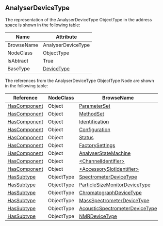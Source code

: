 <!-- objecttype -->
## AnalyserDeviceType
  
The representation of the AnalyserDeviceType ObjectType in the address space is shown in the following table:  

|Name|Attribute|
|---|---|
|BrowseName|AnalyserDeviceType|
|NodeClass|ObjectType|
|IsAbtract|True|
|BaseType|[DeviceType](../../../DI/ObjectTypes/DeviceType/readme.md)|

The references from the AnalyserDeviceType ObjectType Node are shown in the following table:  

|Reference|NodeClass|BrowseName|DataType|TypeDefinition|ModellingRule|
|---|---|---|---|---|---|
|[HasComponent](../../../Core/Part3/ReferenceTypes/HasComponent/readme.md)|Object|[ParameterSet](#ParameterSet)||[BaseObjectType](../../../Core/Part5/ObjectTypes/BaseObjectType/readme.md)|[Optional](../../../Core/Objects/Optional/readme.md)|
|[HasComponent](../../../Core/Part3/ReferenceTypes/HasComponent/readme.md)|Object|[MethodSet](#MethodSet)||[BaseObjectType](../../../Core/Part5/ObjectTypes/BaseObjectType/readme.md)|[Mandatory](../../../Core/Objects/Mandatory/readme.md)|
|[HasComponent](../../../Core/Part3/ReferenceTypes/HasComponent/readme.md)|Object|[Identification](#Identification)||[FunctionalGroupType](../../../DI/ObjectTypes/FunctionalGroupType/readme.md)|[Mandatory](../../../Core/Objects/Mandatory/readme.md)|
|[HasComponent](../../../Core/Part3/ReferenceTypes/HasComponent/readme.md)|Object|[Configuration](#Configuration)||[FunctionalGroupType](../../../DI/ObjectTypes/FunctionalGroupType/readme.md)|[Mandatory](../../../Core/Objects/Mandatory/readme.md)|
|[HasComponent](../../../Core/Part3/ReferenceTypes/HasComponent/readme.md)|Object|[Status](#Status)||[FunctionalGroupType](../../../DI/ObjectTypes/FunctionalGroupType/readme.md)|[Mandatory](../../../Core/Objects/Mandatory/readme.md)|
|[HasComponent](../../../Core/Part3/ReferenceTypes/HasComponent/readme.md)|Object|[FactorySettings](#FactorySettings)||[FunctionalGroupType](../../../DI/ObjectTypes/FunctionalGroupType/readme.md)|[Mandatory](../../../Core/Objects/Mandatory/readme.md)|
|[HasComponent](../../../Core/Part3/ReferenceTypes/HasComponent/readme.md)|Object|[AnalyserStateMachine](#AnalyserStateMachine)||[AnalyserDeviceStateMachineType](../../ObjectTypes/AnalyserDeviceStateMachineType/readme.md)|[Mandatory](../../../Core/Objects/Mandatory/readme.md)|
|[HasComponent](../../../Core/Part3/ReferenceTypes/HasComponent/readme.md)|Object|[&lt;ChannelIdentifier&gt;](#&lt;ChannelIdentifier&gt;)||[AnalyserChannelType](../../ObjectTypes/AnalyserChannelType/readme.md)|[OptionalPlaceholder](../../../Core/Objects/OptionalPlaceholder/readme.md)|
|[HasComponent](../../../Core/Part3/ReferenceTypes/HasComponent/readme.md)|Object|[&lt;AccessorySlotIdentifier&gt;](#&lt;AccessorySlotIdentifier&gt;)||[AccessorySlotType](../../ObjectTypes/AccessorySlotType/readme.md)|[OptionalPlaceholder](../../../Core/Objects/OptionalPlaceholder/readme.md)|
|[HasSubtype](../../../Core/Part3/ReferenceTypes/HasSubtype/readme.md)|ObjectType|[SpectrometerDeviceType](#SpectrometerDeviceType)||||
|[HasSubtype](../../../Core/Part3/ReferenceTypes/HasSubtype/readme.md)|ObjectType|[ParticleSizeMonitorDeviceType](#ParticleSizeMonitorDeviceType)||||
|[HasSubtype](../../../Core/Part3/ReferenceTypes/HasSubtype/readme.md)|ObjectType|[ChromatographDeviceType](#ChromatographDeviceType)||||
|[HasSubtype](../../../Core/Part3/ReferenceTypes/HasSubtype/readme.md)|ObjectType|[MassSpectrometerDeviceType](#MassSpectrometerDeviceType)||||
|[HasSubtype](../../../Core/Part3/ReferenceTypes/HasSubtype/readme.md)|ObjectType|[AcousticSpectrometerDeviceType](#AcousticSpectrometerDeviceType)||||
|[HasSubtype](../../../Core/Part3/ReferenceTypes/HasSubtype/readme.md)|ObjectType|[NMRDeviceType](#NMRDeviceType)||||


